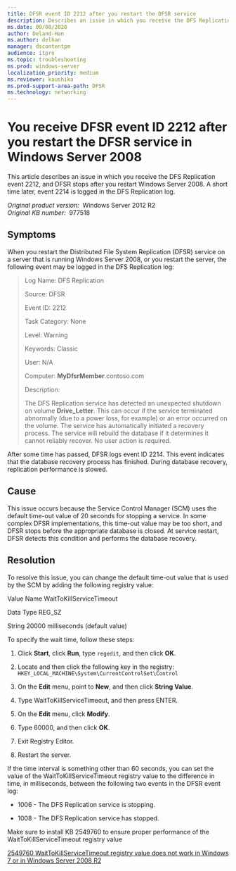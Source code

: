 ```yaml
---
title: DFSR event ID 2212 after you restart the DFSR service
description: Describes an issue in which you receive the DFS Replication event 2212, and DFSR stops after you restart Windows Server 2008. A short time later, event 2214 is logged in the DFS Replication log.
ms.date: 09/08/2020
author: Deland-Han
ms.author: delhan
manager: dscontentpm
audience: itpro
ms.topic: troubleshooting
ms.prod: windows-server
localization_priority: medium
ms.reviewer: kaushika
ms.prod-support-area-path: DFSR
ms.technology: networking
---
```

# You receive DFSR event ID 2212 after you restart the DFSR service in Windows Server 2008

This article describes an issue in which you receive the DFS Replication event 2212, and DFSR stops after you restart Windows Server 2008. A short time later, event 2214 is logged in the DFS Replication log.

_Original product version:_ &nbsp;Windows Server 2012 R2  
_Original KB number:_ &nbsp;977518

## Symptoms

When you restart the Distributed File System Replication (DFSR) service on a server that is running Windows Server 2008, or you restart the server, the following event may be logged in the DFS Replication log:

> Log Name: DFS Replication
>
> Source: DFSR
>
> Event ID: 2212
>
> Task Category: None
>
> Level: Warning
>
> Keywords: Classic
>
> User: N/A
>
> Computer: **MyDfsrMember**.contoso.com
>
> Description:
>
> The DFS Replication service has detected an unexpected shutdown on volume **Drive_Letter**. This can occur if the service terminated abnormally (due to a power loss, for example) or an error occurred on the volume. The service has automatically initiated a recovery process. The service will rebuild the database if it determines it cannot reliably recover. No user action is required.

After some time has passed, DFSR logs event ID 2214. This event indicates that the database recovery process has finished. During database recovery, replication performance is slowed.

## Cause

This issue occurs because the Service Control Manager (SCM) uses the default time-out value of 20 seconds for stopping a service. In some complex DFSR implementations, this time-out value may be too short, and DFSR stops before the appropriate database is closed. At service restart, DFSR detects this condition and performs the database recovery.

## Resolution

To resolve this issue, you can change the default time-out value that is used by the SCM by adding the following registry value:

Value Name WaitToKillServiceTimeout  

Data Type REG_SZ  

String 20000 milliseconds (default value)  

To specify the wait time, follow these steps:

1. Click **Start**, click **Run**, type `regedit`, and then click **OK**.

2. Locate and then click the following key in the registry:
 `HKEY_LOCAL_MACHINE\System\CurrentControlSet\Control`  

3. On the **Edit** menu, point to **New**, and then click **String Value**.
4. Type WaitToKillServiceTimeout, and then press ENTER.

5. On the **Edit** menu, click **Modify**.

6. Type 60000, and then click **OK**.

7. Exit Registry Editor.
8. Restart the server.

If the time interval is something other than 60 seconds, you can set the value of the WaitToKillServiceTimeout registry value to the difference in time, in milliseconds, between the following two events in the DFSR event log:

- 1006 - The DFS Replication service is stopping.

- 1008 - The DFS Replication service has stopped.

Make sure to install KB 2549760 to ensure proper performance of the WaitToKillServiceTimeout registry value

 [2549760 WaitToKillServiceTimeout registry value does not work in Windows 7 or in Windows Server 2008 R2](https://support.microsoft.com/help/2549760)  
